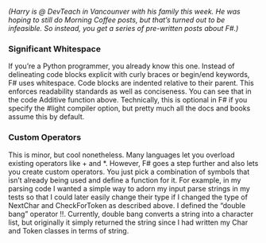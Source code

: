 *(Harry is @ DevTeach in Vancounver with his family this week. He was
hoping to still do Morning Coffee posts, but that’s turned out to be
infeasible. So instead, you get a series of pre-written posts about
F\#.)*

### Significant Whitespace

If you’re a Python programmer, you already know this one. Instead of
delineating code blocks explicit with curly braces or begin/end
keywords, F\# uses whitespace. Code blocks are indented relative to
their parent. This enforces readability standards as well as
conciseness. You can see that in the code Additive function above.
Technically, this is optional in F\# if you specify the \#light compiler
option, but pretty much all the docs and books assume this by default.

### Custom Operators

This is minor, but cool nonetheless. Many languages let you overload
existing operators like + and \*. However, F\# goes a step further and
also lets you create custom operators. You just pick a combination of
symbols that isn’t already being used and define a function for it. For
example, in my parsing code I wanted a simple way to adorn my input
parse strings in my tests so that I could later easily change their type
if I changed the type of NextChar and CheckForToken as described above.
I defined the “double bang” operator !!. Currently, double bang converts
a string into a character list, but originally it simply returned the
string since I had written my Char and Token classes in terms of string.
